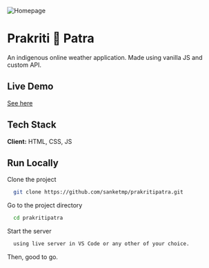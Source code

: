 ![Homepage](https://github.com/sanketmp/prakritipatra/assets/68698332/2823d018-c4bf-47cb-8c9e-7c97462a3fc1)


# Prakriti 🦁 Patra

An indigenous online weather application. Made using vanilla JS and custom API.

## Live Demo

[See here](https://prakritipatra.netlify.app/)

## Tech Stack

**Client:** HTML, CSS, JS


## Run Locally

Clone the project

```bash
  git clone https://github.com/sanketmp/prakritipatra.git
```

Go to the project directory

```bash
  cd prakritipatra
```

Start the server

```bash
  using live server in VS Code or any other of your choice.
```

Then, good to go.
